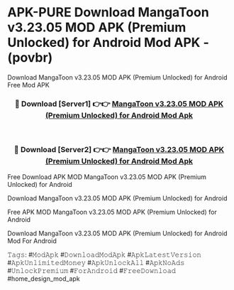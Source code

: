 # APK-PURE Download MangaToon v3.23.05 MOD APK (Premium Unlocked) for Android Mod APK - (povbr)
Download MangaToon v3.23.05 MOD APK (Premium Unlocked) for Android Free Mod APK

<div align="center">
<h3>🔴 Download [Server1] 👉👉 <a href="https://apk-comot.site?title=MangaToon_v3.23.05_MOD_APK_(Premium_Unlocked)_for_Android">MangaToon v3.23.05 MOD APK (Premium Unlocked) for Android Mod Apk</a></h3><br>

<h3>🔴 Download [Server2] 👉👉 <a href="https://apk-comot.site?title=MangaToon_v3.23.05_MOD_APK_(Premium_Unlocked)_for_Android">MangaToon v3.23.05 MOD APK (Premium Unlocked) for Android Mod Apk</a></h3>
</div>


Free Download APK MOD MangaToon v3.23.05 MOD APK (Premium Unlocked) for Android

Download MangaToon v3.23.05 MOD APK (Premium Unlocked) for Android 

Free APK MOD MangaToon v3.23.05 MOD APK (Premium Unlocked) for Android 

Download MangaToon v3.23.05 MOD APK (Premium Unlocked) for Android Mod For Android

𝚃𝚊𝚐𝚜: #𝙼𝚘𝚍𝙰𝚙𝚔 #𝙳𝚘𝚠𝚗𝚕𝚘𝚊𝚍𝙼𝚘𝚍𝙰𝚙𝚔 #𝙰𝚙𝚔𝙻𝚊𝚝𝚎𝚜𝚝𝚅𝚎𝚛𝚜𝚒𝚘𝚗 #𝙰𝚙𝚔𝚄𝚗𝚕𝚒𝚖𝚒𝚝𝚎𝚍𝙼𝚘𝚗𝚎𝚢 #𝙰𝚙𝚔𝚄𝚗𝚕𝚘𝚌𝚔𝙰𝚕𝚕 #𝙰𝚙𝚔𝙽𝚘𝙰𝚍𝚜 #𝚄𝚗𝚕𝚘𝚌𝚔𝙿𝚛𝚎𝚖𝚒𝚞𝚖 #𝙵𝚘𝚛𝙰𝚗𝚍𝚛𝚘𝚒𝚍 #𝙵𝚛𝚎𝚎𝙳𝚘𝚠𝚗𝚕𝚘𝚊𝚍 #home_design_mod_apk
